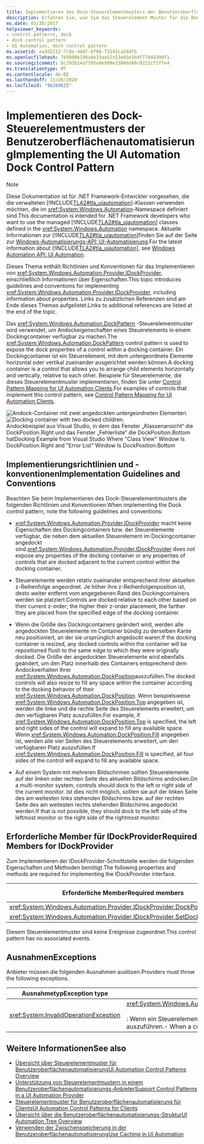 ```yaml
---
title: Implementieren des Dock-Steuerelementmusters der Benutzeroberflächenautomatisierung
description: Erfahren Sie, wie Sie das Steuerelement Muster für die Benutzeroberflächen Automatisierung implementieren Verwenden Sie das DockPattern-Steuerelement Muster, um die Andock Eigenschaften eines Steuer Elements anzuzeigen. Implementieren Sie IDockProvider.
ms.date: 03/30/2017
helpviewer_keywords:
- control patterns, dock
- dock control pattern
- UI Automation, dock control pattern
ms.assetid: ea3d2212-7c8e-4dd7-bf08-73141ca2d4fb
ms.openlocfilehash: 769808b190ade33ae52c53e03e1b4f77d4439df1
ms.sourcegitcommit: bc293b14af795e0e999e3304dd40c0222cf2ffe4
ms.translationtype: MT
ms.contentlocale: de-DE
ms.lasthandoff: 11/26/2020
ms.locfileid: "96269625"
---
```

# <a name="implementing-the-ui-automation-dock-control-pattern"></a><span data-ttu-id="2c6d7-105">Implementieren des Dock-Steuerelementmusters der Benutzeroberflächenautomatisierung</span><span class="sxs-lookup"><span data-stu-id="2c6d7-105">Implementing the UI Automation Dock Control Pattern</span></span>

> [!NOTE]
> <span data-ttu-id="2c6d7-106">Diese Dokumentation ist für .NET Framework-Entwickler vorgesehen, die die verwalteten [!INCLUDE[TLA2#tla_uiautomation](../../../includes/tla2sharptla-uiautomation-md.md)]-Klassen verwenden möchten, die im <xref:System.Windows.Automation>-Namespace definiert sind.</span><span class="sxs-lookup"><span data-stu-id="2c6d7-106">This documentation is intended for .NET Framework developers who want to use the managed [!INCLUDE[TLA2#tla_uiautomation](../../../includes/tla2sharptla-uiautomation-md.md)] classes defined in the <xref:System.Windows.Automation> namespace.</span></span> <span data-ttu-id="2c6d7-107">Aktuelle Informationen zur [!INCLUDE[TLA2#tla_uiautomation](../../../includes/tla2sharptla-uiautomation-md.md)]finden Sie auf der Seite zur [Windows-Automatisierungs-API: UI-Automatisierung](/windows/win32/winauto/entry-uiauto-win32).</span><span class="sxs-lookup"><span data-stu-id="2c6d7-107">For the latest information about [!INCLUDE[TLA2#tla_uiautomation](../../../includes/tla2sharptla-uiautomation-md.md)], see [Windows Automation API: UI Automation](/windows/win32/winauto/entry-uiauto-win32).</span></span>  
  
 <span data-ttu-id="2c6d7-108">Dieses Thema enthält Richtlinien und Konventionen für das Implementieren von <xref:System.Windows.Automation.Provider.IDockProvider>, einschließlich Informationen über Eigenschaften.</span><span class="sxs-lookup"><span data-stu-id="2c6d7-108">This topic introduces guidelines and conventions for implementing <xref:System.Windows.Automation.Provider.IDockProvider>, including information about properties.</span></span> <span data-ttu-id="2c6d7-109">Links zu zusätzlichen Referenzen sind am Ende dieses Themas aufgelistet.</span><span class="sxs-lookup"><span data-stu-id="2c6d7-109">Links to additional references are listed at the end of the topic.</span></span>  
  
 <span data-ttu-id="2c6d7-110">Das <xref:System.Windows.Automation.DockPattern> -Steuerelementmuster wird verwendet, um Andockeigenschaften eines Steuerelements in einem Dockingcontainer verfügbar zu machen.</span><span class="sxs-lookup"><span data-stu-id="2c6d7-110">The <xref:System.Windows.Automation.DockPattern> control pattern is used to expose the dock properties of a control within a docking container.</span></span> <span data-ttu-id="2c6d7-111">Ein Dockingcontainer ist ein Steuerelement, mit dem untergeordnete Elemente horizontal oder vertikal zueinander ausgerichtet werden können.</span><span class="sxs-lookup"><span data-stu-id="2c6d7-111">A docking container is a control that allows you to arrange child elements horizontally and vertically, relative to each other.</span></span> <span data-ttu-id="2c6d7-112">Beispiele für Steuerelemente, die dieses Steuerelementmuster implementieren, finden Sie unter [Control Pattern Mapping for UI Automation Clients](control-pattern-mapping-for-ui-automation-clients.md).</span><span class="sxs-lookup"><span data-stu-id="2c6d7-112">For examples of controls that implement this control pattern, see [Control Pattern Mapping for UI Automation Clients](control-pattern-mapping-for-ui-automation-clients.md).</span></span>  
  
 <span data-ttu-id="2c6d7-113">![Andock-Container mit zwei angedockten untergeordneten Elementen.](./media/uia-dockpattern-dockingexample.PNG "UIA_DockPattern_DockingExample")</span><span class="sxs-lookup"><span data-stu-id="2c6d7-113">![Docking container with two docked children.](./media/uia-dockpattern-dockingexample.PNG "UIA_DockPattern_DockingExample")</span></span>  
<span data-ttu-id="2c6d7-114">Andockbeispiel aus Visual Studio, in dem das Fenster „Klassenansicht“ die DockPosition.Right und das Fenster „Fehlerliste“ die DockPosition.Bottom hat</span><span class="sxs-lookup"><span data-stu-id="2c6d7-114">Docking Example from Visual Studio Where "Class View" Window Is DockPosition.Right and "Error List" Window Is DockPosition.Bottom</span></span>  
  
<a name="Implementation_Guidelines_and_Conventions"></a>

## <a name="implementation-guidelines-and-conventions"></a><span data-ttu-id="2c6d7-115">Implementierungsrichtlinien und -konventionen</span><span class="sxs-lookup"><span data-stu-id="2c6d7-115">Implementation Guidelines and Conventions</span></span>  

 <span data-ttu-id="2c6d7-116">Beachten Sie beim Implementieren des Dock-Steuerelementmusters die folgenden Richtlinien und Konventionen:</span><span class="sxs-lookup"><span data-stu-id="2c6d7-116">When implementing the Dock control pattern, note the following guidelines and conventions:</span></span>  
  
- <span data-ttu-id="2c6d7-117"><xref:System.Windows.Automation.Provider.IDockProvider> macht keine Eigenschaften des Dockingcontainers bzw. der Steuerelemente verfügbar, die neben dem aktuellen Steuerelement im Dockingcontainer angedockt sind.</span><span class="sxs-lookup"><span data-stu-id="2c6d7-117"><xref:System.Windows.Automation.Provider.IDockProvider> does not expose any properties of the docking container or any properties of controls that are docked adjacent to the current control within the docking container.</span></span>  
  
- <span data-ttu-id="2c6d7-118">Steuerelemente werden relativ zueinander entsprechend ihrer aktuellen z-Reihenfolge angeordnet. Je höher ihre z-Reihenfolgenposition ist, desto weiter entfernt vom angegebenen Rand des Dockingcontainers werden sie platziert.</span><span class="sxs-lookup"><span data-stu-id="2c6d7-118">Controls are docked relative to each other based on their current z-order; the higher their z-order placement, the farther they are placed from the specified edge of the docking container.</span></span>  
  
- <span data-ttu-id="2c6d7-119">Wenn die Größe des Dockingcontainers geändert wird, werden alle angedockten Steuerelemente im Container bündig zu derselben Kante neu positioniert, an der sie ursprünglich angedockt waren.</span><span class="sxs-lookup"><span data-stu-id="2c6d7-119">If the docking container is resized, any docked controls within the container will be repositioned flush to the same edge to which they were originally docked.</span></span> <span data-ttu-id="2c6d7-120">Die Größe der angedockten Steuerelemente wird ebenfalls geändert, um den Platz innerhalb des Containers entsprechend dem Andockverhalten ihrer <xref:System.Windows.Automation.DockPosition>auszufüllen.</span><span class="sxs-lookup"><span data-stu-id="2c6d7-120">The docked controls will also resize to fill any space within the container according to the docking behavior of their <xref:System.Windows.Automation.DockPosition>.</span></span> <span data-ttu-id="2c6d7-121">Wenn beispielsweise <xref:System.Windows.Automation.DockPosition.Top> angegeben ist, werden die linke und die rechte Seite des Steuerelements erweitert, um den verfügbaren Platz auszufüllen.</span><span class="sxs-lookup"><span data-stu-id="2c6d7-121">For example, if <xref:System.Windows.Automation.DockPosition.Top> is specified, the left and right sides of the control will expand to fill any available space.</span></span> <span data-ttu-id="2c6d7-122">Wenn <xref:System.Windows.Automation.DockPosition.Fill> angegeben ist, werden alle vier Seiten des Steuerelements erweitert, um den verfügbaren Platz auszufüllen.</span><span class="sxs-lookup"><span data-stu-id="2c6d7-122">If <xref:System.Windows.Automation.DockPosition.Fill> is specified, all four sides of the control will expand to fill any available space.</span></span>  
  
- <span data-ttu-id="2c6d7-123">Auf einem System mit mehreren Bildschirmen sollten Steuerelemente auf der linken oder rechten Seite des aktuellen Bildschirms andocken.</span><span class="sxs-lookup"><span data-stu-id="2c6d7-123">On a multi-monitor system, controls should dock to the left or right side of the current monitor.</span></span> <span data-ttu-id="2c6d7-124">Ist dies nicht möglich, sollten sie auf der linken Seite des am weitesten links stehenden Bildschirms bzw. auf der rechten Seite des am weitesten rechts stehenden Bildschirms angedockt werden.</span><span class="sxs-lookup"><span data-stu-id="2c6d7-124">If that is not possible, they should dock to the left side of the leftmost monitor or the right side of the rightmost monitor.</span></span>  
  
<a name="Required_Members_for_IDockProvider"></a>

## <a name="required-members-for-idockprovider"></a><span data-ttu-id="2c6d7-125">Erforderliche Member für IDockProvider</span><span class="sxs-lookup"><span data-stu-id="2c6d7-125">Required Members for IDockProvider</span></span>  

 <span data-ttu-id="2c6d7-126">Zum Implementieren der IDockProvider-Schnittstelle werden die folgenden Eigenschaften und Methoden benötigt.</span><span class="sxs-lookup"><span data-stu-id="2c6d7-126">The following properties and methods are required for implementing the IDockProvider interface.</span></span>  
  
|<span data-ttu-id="2c6d7-127">Erforderliche Member</span><span class="sxs-lookup"><span data-stu-id="2c6d7-127">Required members</span></span>|<span data-ttu-id="2c6d7-128">Memberart</span><span class="sxs-lookup"><span data-stu-id="2c6d7-128">Member type</span></span>|<span data-ttu-id="2c6d7-129">Hinweise</span><span class="sxs-lookup"><span data-stu-id="2c6d7-129">Notes</span></span>|  
|----------------------|-----------------|-----------|  
|<xref:System.Windows.Automation.Provider.IDockProvider.DockPosition%2A>|<span data-ttu-id="2c6d7-130">Eigenschaft</span><span class="sxs-lookup"><span data-stu-id="2c6d7-130">Property</span></span>|<span data-ttu-id="2c6d7-131">Keine</span><span class="sxs-lookup"><span data-stu-id="2c6d7-131">None</span></span>|  
|<xref:System.Windows.Automation.Provider.IDockProvider.SetDockPosition%2A>|<span data-ttu-id="2c6d7-132">Methode</span><span class="sxs-lookup"><span data-stu-id="2c6d7-132">Method</span></span>|<span data-ttu-id="2c6d7-133">Keine</span><span class="sxs-lookup"><span data-stu-id="2c6d7-133">None</span></span>|  
  
 <span data-ttu-id="2c6d7-134">Diesem Steuerelementmuster sind keine Ereignisse zugeordnet.</span><span class="sxs-lookup"><span data-stu-id="2c6d7-134">This control pattern has no associated events.</span></span>  
  
<a name="Exceptions"></a>

## <a name="exceptions"></a><span data-ttu-id="2c6d7-135">Ausnahmen</span><span class="sxs-lookup"><span data-stu-id="2c6d7-135">Exceptions</span></span>  

 <span data-ttu-id="2c6d7-136">Anbieter müssen die folgenden Ausnahmen auslösen.</span><span class="sxs-lookup"><span data-stu-id="2c6d7-136">Providers must throw the following exceptions.</span></span>  
  
|<span data-ttu-id="2c6d7-137">Ausnahmetyp</span><span class="sxs-lookup"><span data-stu-id="2c6d7-137">Exception type</span></span>|<span data-ttu-id="2c6d7-138">Bedingung</span><span class="sxs-lookup"><span data-stu-id="2c6d7-138">Condition</span></span>|  
|--------------------|---------------|  
|<xref:System.InvalidOperationException>|<xref:System.Windows.Automation.Provider.IDockProvider.SetDockPosition%2A><br /><br /> <span data-ttu-id="2c6d7-139">: Wenn ein Steuerelement nicht in der Lage ist, den angeforderten Andock Stil auszuführen.</span><span class="sxs-lookup"><span data-stu-id="2c6d7-139">-   When a control is not able to execute the requested dock style.</span></span>|  
  
## <a name="see-also"></a><span data-ttu-id="2c6d7-140">Weitere Informationen</span><span class="sxs-lookup"><span data-stu-id="2c6d7-140">See also</span></span>

- [<span data-ttu-id="2c6d7-141">Übersicht über Steuerelementmuster für Benutzeroberflächenautomatisierung</span><span class="sxs-lookup"><span data-stu-id="2c6d7-141">UI Automation Control Patterns Overview</span></span>](ui-automation-control-patterns-overview.md)
- [<span data-ttu-id="2c6d7-142">Unterstützung von Steuerelementmustern in einem Benutzeroberflächenautomatisierungs-Anbieter</span><span class="sxs-lookup"><span data-stu-id="2c6d7-142">Support Control Patterns in a UI Automation Provider</span></span>](support-control-patterns-in-a-ui-automation-provider.md)
- [<span data-ttu-id="2c6d7-143">Steuerelementmuster für Benutzeroberflächenautomatisierung für Clients</span><span class="sxs-lookup"><span data-stu-id="2c6d7-143">UI Automation Control Patterns for Clients</span></span>](ui-automation-control-patterns-for-clients.md)
- [<span data-ttu-id="2c6d7-144">Übersicht über die Benutzeroberflächenautomatisierungs-Struktur</span><span class="sxs-lookup"><span data-stu-id="2c6d7-144">UI Automation Tree Overview</span></span>](ui-automation-tree-overview.md)
- [<span data-ttu-id="2c6d7-145">Verwenden der Zwischenspeicherung in der Benutzeroberflächenautomatisierung</span><span class="sxs-lookup"><span data-stu-id="2c6d7-145">Use Caching in UI Automation</span></span>](use-caching-in-ui-automation.md)
